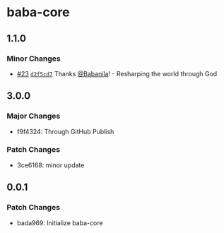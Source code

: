 # baba-core

## 1.1.0

### Minor Changes

- [#23](https://github.com/Babanila/design-system/pull/23) [`d2f5cd7`](https://github.com/Babanila/design-system/commit/d2f5cd7e767d39fbbd7f7ecb11bce7da78288819) Thanks [@Babanila](https://github.com/Babanila)! - Resharping the world through God

## 3.0.0

### Major Changes

- f9f4324: Through GitHub Publish

### Patch Changes

- 3ce6168: minor update

## 0.0.1

### Patch Changes

- bada969: Initialize baba-core
